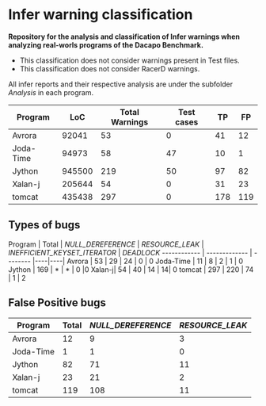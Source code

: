 # Infer warning classification

**Repository for the analysis and classification of Infer warnings when analyzing real-worls programs of the Dacapo Benchmark.**

* This classification does not consider warnings present in Test files. 
* This classification does not consider RacerD warnings.

All infer reports and their respective analysis are under the subfolder *Analysis* in each program.

Program | LoC | Total Warnings | Test cases | TP | FP
------------ | ------------- | -------- |----| ---- | ----|
Avrora | 92041 | 53 | 0| 41 | 12
Joda-Time | 94973 | 58 | 47 | 10 | 1
Jython | 945500 | 219 | 50 | 97 | 82
Xalan-j| 205644 | 54 | 0 | 31 | 23
tomcat | 435438 | 297 | 0 |178 | 119

## Types of bugs
Program  | Total  | *NULL_DEREFERENCE* | *RESOURCE_LEAK* |  *INEFFICIENT_KEYSET_ITERATOR* | *DEADLOCK*
------------ | ------------- | -------- |----|----|
Avrora | 53 | 29 | 24 | 0 | 0 
Joda-Time | 11 | 8 | 2 | 1 | 0
Jython | 169 | * | * | 0 |0
Xalan-j| 54 | 40 | 14 | 14| 0
tomcat | 297 | 220 | 74 | 1 | 2


## False Positive bugs

Program | Total | *NULL_DEREFERENCE* | *RESOURCE_LEAK* | 
------------ | ------------- | -------- | ---- |
Avrora | 12 | 9 | 3 |
Joda-Time | 1 | 1 | 0 |
Jython | 82 | 71 | 11 |
Xalan-j| 23 | 21 | 2| 
tomcat | 119 | 108 | 11
